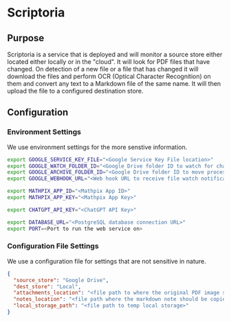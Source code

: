 # Scriptoria

## Purpose

Scriptoria is a service that is deployed and will monitor a source store either
located either locally or in the "cloud". It will look for PDF files that have
changed. On detection of a new file or a file that has changed it will download
the files and perform OCR (Optical Character Recognition) on them and convert
any text to a Markdown file of the same name. It will then upload the file to
a configured destination store.

## Configuration

### Environment Settings

We use environment settings for the more senstive information.

```sh
export GOOGLE_SERVICE_KEY_FILE="<Google Service Key File location>"
export GOOGLE_WATCH_FOLDER_ID="<Google Drive folder ID to watch for changes>"
export GOOGLE_ARCHIVE_FOLDER_ID="<Google Drive folder ID to move processed documents to>"
export GOOGLE_WEBHOOK_URL="<Web hook URL to receive file watch notifications. Must be SSL>"

export MATHPIX_APP_ID="<Mathpix App ID>"
export MATHPIX_APP_KEY="<Mathpix App Key>"

export CHATGPT_API_KEY="<ChatGPT API Key>"

export DATABASE_URL="<PostgreSQL database connection URL>"
export PORT=<Port to run the web service on>
```

### Configuration File Settings

We use a configuration file for settings that are not sensitive in nature.

```json
{
  "source_store": "Google Drive",
  "dest_store": "Local",
  "attachments_location": "<file path to where the original PDF image should be copied>",
  "notes_location": "<file path where the markdown note should be copied>",
  "local_storage_path": "<file path to temp local storage>"
}
```
